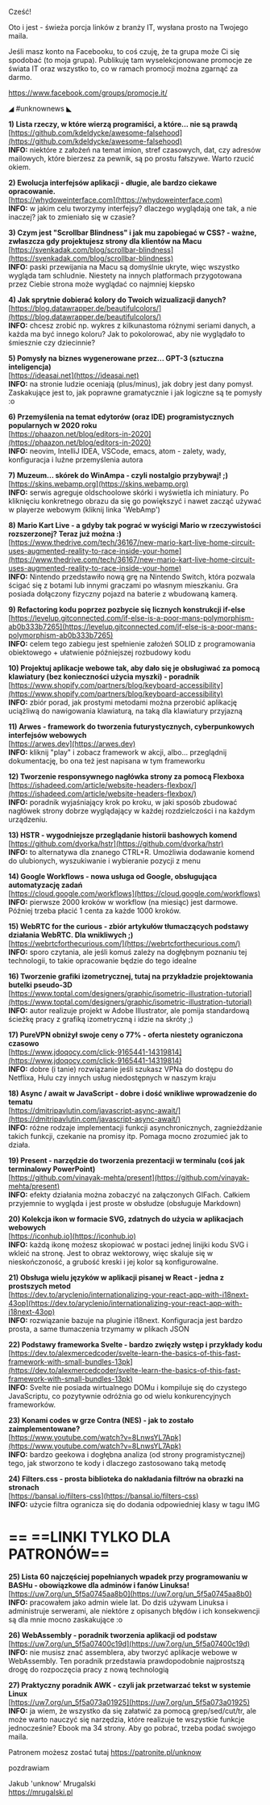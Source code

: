 Cześć!

Oto i jest - świeża porcja linków z branży IT, wysłana prosto na Twojego maila.

Jeśli masz konto na Facebooku, to coś czuję, że ta grupa może Ci się spodobać (to moja grupa).
Publikuję tam wyselekcjonowane promocje ze świata IT oraz wszystko to, co w ramach promocji można zgarnąć za darmo.

https://www.facebook.com/groups/promocje.it/

 

◢ #unknownews ◣


**1) Lista rzeczy, w które wierzą programiści, a które... nie są prawdą**  
[https://github.com/kdeldycke/awesome-falsehood](https://github.com/kdeldycke/awesome-falsehood)  
**INFO:** niektóre z założeń na temat imion, stref czasowych, dat, czy adresów mailowych, które bierzesz za pewnik, są po prostu fałszywe. Warto rzucić okiem.  


**2) Ewolucja interfejsów aplikacji - długie, ale bardzo ciekawe opracowanie.**  
[https://whydoweinterface.com](https://whydoweinterface.com)  
**INFO:** w jakim celu tworzymy interfejsy? dlaczego wyglądają one tak, a nie inaczej? jak to zmieniało się w czasie?  


**3) Czym jest "Scrollbar Blindness" i jak mu zapobiegać w CSS? - ważne, zwłaszcza gdy projektujesz strony dla klientów na Macu**  
[https://svenkadak.com/blog/scrollbar-blindness](https://svenkadak.com/blog/scrollbar-blindness)  
**INFO:** paski przewijania na Macu są domyślnie ukryte, więc wszystko wygląda tam schludnie. Niestety na innych platformach przygotowana przez Ciebie strona może wyglądać co najmniej kiepsko  


**4) Jak sprytnie dobierać kolory do Twoich wizualizacji danych?**  
[https://blog.datawrapper.de/beautifulcolors/](https://blog.datawrapper.de/beautifulcolors/)  
**INFO:** chcesz zrobić np. wykres z kilkunastoma różnymi seriami danych, a każda ma być innego koloru? Jak to pokolorować, aby nie wyglądało to śmiesznie czy dziecinnie?  


**5) Pomysły na biznes wygenerowane przez... GPT-3 (sztuczna inteligencja)**  
[https://ideasai.net](https://ideasai.net)  
**INFO:** na stronie ludzie oceniają (plus/minus), jak dobry jest dany pomysł. Zaskakujące jest to, jak poprawne gramatycznie i jak logiczne są te pomysły :o  


**6) Przemyślenia na temat edytorów (oraz IDE) programistycznych popularnych w 2020 roku**  
[https://phaazon.net/blog/editors-in-2020](https://phaazon.net/blog/editors-in-2020)  
**INFO:** neovim, IntelliJ IDEA, VSCode, emacs, atom - zalety, wady, konfiguracja i luźne przemyślenia autora  


**7) Muzeum... skórek do WinAmpa - czyli nostalgio przybywaj! ;)**  
[https://skins.webamp.org](https://skins.webamp.org)  
**INFO:** serwis agreguje oldschoolowe skórki i wyświetla ich miniatury. Po kliknięciu konkretnego obrazu da się go powiększyć i nawet zacząć używać w playerze webowym (kliknij linka 'WebAmp')  


**8) Mario Kart Live - a gdyby tak pograć w wyścigi Mario w rzeczywistości rozszerzonej? Teraz już można :)**  
[https://www.thedrive.com/tech/36167/new-mario-kart-live-home-circuit-uses-augmented-reality-to-race-inside-your-home](https://www.thedrive.com/tech/36167/new-mario-kart-live-home-circuit-uses-augmented-reality-to-race-inside-your-home)  
**INFO:** Nintendo przedstawiło nową grę na Nintendo Switch, która pozwala ścigać się z botami lub innymi graczami po własnym mieszkaniu. Gra posiada dołączony fizyczny pojazd na baterie z wbudowaną kamerą.  


**9) Refactoring kodu poprzez pozbycie się licznych konstrukcji if-else**  
[https://levelup.gitconnected.com/if-else-is-a-poor-mans-polymorphism-ab0b333b7265](https://levelup.gitconnected.com/if-else-is-a-poor-mans-polymorphism-ab0b333b7265)  
**INFO:** celem tego zabiegu jest spełnienie założeń SOLID z programowania obiektowego + ułatwienie późniejszej rozbudowy kodu  


**10) Projektuj aplikacje webowe tak, aby dało się je obsługiwać za pomocą klawiatury (bez konieczności użycia myszki) - poradnik**  
[https://www.shopify.com/partners/blog/keyboard-accessibility](https://www.shopify.com/partners/blog/keyboard-accessibility)  
**INFO:** zbiór porad, jak prostymi metodami można przerobić aplikację uciążliwą do nawigowania klawiaturą, na taką dla klawiatury przyjazną  


**11) Arwes - framework do tworzenia futurystycznych, cyberpunkowych interfejsów webowych**  
[https://arwes.dev](https://arwes.dev)  
**INFO:** kliknij "play" i zobacz framework w akcji, albo... przeglądnij dokumentację, bo ona też jest napisana w tym frameworku  


**12) Tworzenie responsywnego nagłówka strony za pomocą Flexboxa**  
[https://ishadeed.com/article/website-headers-flexbox/](https://ishadeed.com/article/website-headers-flexbox/)  
**INFO:** poradnik wyjaśniający krok po kroku, w jaki sposób zbudować nagłówek strony dobrze wyglądający w każdej rozdzielczości i na każdym urządzeniu.  


**13) HSTR - wygodniejsze przeglądanie historii bashowych komend**  
[https://github.com/dvorka/hstr](https://github.com/dvorka/hstr)  
**INFO:** to alternatywa dla znanego CTRL+R. Umożliwia dodawanie komend do ulubionych, wyszukiwanie i wybieranie pozycji z menu  


**14) Google Workflows - nowa usługa od Google, obsługująca automatyzację zadań**  
[https://cloud.google.com/workflows](https://cloud.google.com/workflows)  
**INFO:** pierwsze 2000 kroków w workflow (na miesiąc) jest darmowe. Później trzeba płacić 1 centa za każde 1000 kroków.  


**15) WebRTC for the curious - zbiór artykułów tłumaczących podstawy działania WebRTC. Dla wnikliwych ;)**  
[https://webrtcforthecurious.com/](https://webrtcforthecurious.com/)  
**INFO:** sporo czytania, ale jeśli komuś zależy na dogłębnym poznaniu tej technologii, to takie opracowanie będzie do tego idealne  


**16) Tworzenie grafiki izometrycznej, tutaj na przykładzie projektowania butelki pseudo-3D**  
[https://www.toptal.com/designers/graphic/isometric-illustration-tutorial](https://www.toptal.com/designers/graphic/isometric-illustration-tutorial)  
**INFO:** autor realizuje projekt w Adobe Illustrator, ale pomija standardową ścieżkę pracy z grafiką izometryczną i idzie na skróty ;)  


**17) PureVPN obniżył swoje ceny o 77% - oferta niestety ograniczona czasowo**  
[https://www.jdoqocy.com/click-9165441-14319814](https://www.jdoqocy.com/click-9165441-14319814)  
**INFO:** dobre (i tanie) rozwiązanie jeśli szukasz VPNa do dostępu do Netflixa, Hulu czy innych usług niedostępnych w naszym kraju  


**18) Async / await w JavaScript - dobre i dość wnikliwe wprowadzenie do tematu**  
[https://dmitripavlutin.com/javascript-async-await/](https://dmitripavlutin.com/javascript-async-await/)  
**INFO:** różne rodzaje implementacji funkcji asynchronicznych, zagnieżdżanie takich funkcji, czekanie na promisy itp. Pomaga mocno zrozumieć jak to działa.  


**19) Present - narzędzie do tworzenia prezentacji w terminalu (coś jak terminalowy PowerPoint)**  
[https://github.com/vinayak-mehta/present](https://github.com/vinayak-mehta/present)  
**INFO:** efekty działania można zobaczyć na załączonych GIFach. Całkiem przyjemnie to wygląda i jest proste w obsłudze (obsługuje Markdown)  


**20) Kolekcja ikon w formacie SVG, zdatnych do użycia w aplikacjach webowych**  
[https://iconhub.io](https://iconhub.io)  
**INFO:** każdą ikonę możesz skopiować w postaci jednej linijki kodu SVG i wkleić na stronę. Jest to obraz wektorowy, więc skaluje się w nieskończoność, a grubość kreski i jej kolor są konfigurowalne.  


**21) Obsługa wielu języków w aplikacji pisanej w React - jedna z prostszych metod**  
[https://dev.to/aryclenio/internationalizing-your-react-app-with-i18next-43op](https://dev.to/aryclenio/internationalizing-your-react-app-with-i18next-43op)  
**INFO:** rozwiązanie bazuje na pluginie i18next. Konfiguracja jest bardzo prosta, a same tłumaczenia trzymamy w plikach JSON  


**22) Podstawy frameworka Svelte - bardzo zwięzły wstęp i przykłady kodu**  
[https://dev.to/alexmercedcoder/svelte-learn-the-basics-of-this-fast-framework-with-small-bundles-13pk](https://dev.to/alexmercedcoder/svelte-learn-the-basics-of-this-fast-framework-with-small-bundles-13pk)  
**INFO:** Svelte nie posiada wirtualnego DOMu i kompiluje się do czystego JavaScriptu, co pozytywnie odróżnia go od wielu konkurencyjnych frameworków.  


**23) Konami codes w grze Contra (NES) - jak to zostało zaimplementowane?**  
[https://www.youtube.com/watch?v=8LnwsYL7Apk](https://www.youtube.com/watch?v=8LnwsYL7Apk)  
**INFO:** bardzo geekowa i dogłębna analiza (od strony programistycznej) tego, jak stworzono te kody i dlaczego zastosowano taką metodę  


**24) Filters.css - prosta biblioteka do nakładania filtrów na obrazki na stronach**  
[https://bansal.io/filters-css](https://bansal.io/filters-css)  
**INFO:** użycie filtra ogranicza się do dodania odpowiedniej klasy w tagu IMG  


== **==LINKI TYLKO DLA PATRONÓW==**
 ==

**25) Lista 60 najczęściej popełnianych wpadek przy programowaniu w BASHu - obowiązkowe dla adminów i fanów Linuksa!**  
[https://uw7.org/un_5f5a0745aa8b0](https://uw7.org/un_5f5a0745aa8b0)  
**INFO:** pracowałem jako admin wiele lat. Do dziś używam Linuksa i administruje serwerami, ale niektóre z opisanych błędów i ich konsekwencji są dla mnie mocno zaskakujące :o  


**26) WebAssembly - poradnik tworzenia aplikacji od podstaw**  
[https://uw7.org/un_5f5a07400c19d](https://uw7.org/un_5f5a07400c19d)  
**INFO:** nie musisz znać assemblera, aby tworzyć aplikacje webowe w WebAssembly. Ten poradnik przedstawia prawdopodobnie najprostszą drogę do rozpoczęcia pracy z nową technologią  


**27) Praktyczny poradnik AWK - czyli jak przetwarzać tekst w systemie Linux**  
[https://uw7.org/un_5f5a073a01925](https://uw7.org/un_5f5a073a01925)  
**INFO:** ja wiem, że wszystko da się załatwić za pomocą grep/sed/cut/tr, ale może warto nauczyć się narzędzia, które realizuje te wszystkie funkcje jednocześnie? Ebook ma 34 strony. Aby go pobrać, trzeba podać swojego maila.  


 

Patronem możesz zostać tutaj https://patronite.pl/unknow

 
pozdrawiam

Jakub 'unknow' Mrugalski  
https://mrugalski.pl